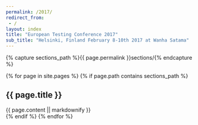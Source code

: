 ```yaml
---
permalink: /2017/
redirect_from:
 - /
layout: index
title: "European Testing Conference 2017"
sub_title: "Helsinki, Finland February 8-10th 2017 at Wanha Satama"
---
```


{% capture sections_path %}{{ page.permalink }}sections/{% endcapture %}

{% for page in site.pages %}
{% if page.path contains sections_path %}
<section id="{{ page.about }}"  class="col-md-12 main-content text-center {% if page.class
                              %}{{ page.class }}{% endif %}"
>
    <h2>{{ page.title }}</h2>
  {{ page.content || markdownify }}
</section>
{% endif %}
{% endfor %}
